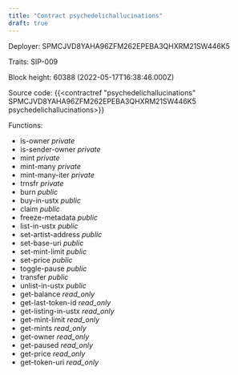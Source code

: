 ```yaml
---
title: "Contract psychedelichallucinations"
draft: true
---
```

Deployer: SPMCJVD8YAHA96ZFM262EPEBA3QHXRM21SW446K5

Traits:
SIP-009 



Block height: 60388 (2022-05-17T16:38:46.000Z)

Source code: {{<contractref "psychedelichallucinations" SPMCJVD8YAHA96ZFM262EPEBA3QHXRM21SW446K5 psychedelichallucinations>}}

Functions:

* is-owner _private_
* is-sender-owner _private_
* mint _private_
* mint-many _private_
* mint-many-iter _private_
* trnsfr _private_
* burn _public_
* buy-in-ustx _public_
* claim _public_
* freeze-metadata _public_
* list-in-ustx _public_
* set-artist-address _public_
* set-base-uri _public_
* set-mint-limit _public_
* set-price _public_
* toggle-pause _public_
* transfer _public_
* unlist-in-ustx _public_
* get-balance _read_only_
* get-last-token-id _read_only_
* get-listing-in-ustx _read_only_
* get-mint-limit _read_only_
* get-mints _read_only_
* get-owner _read_only_
* get-paused _read_only_
* get-price _read_only_
* get-token-uri _read_only_
